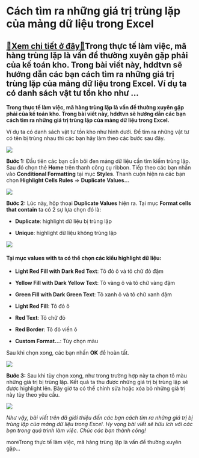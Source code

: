 Cách tìm ra những giá trị trùng lặp của mảng dữ liệu trong Excel
================================================================

[:gift:Xem chi tiết ở đây:gift:](https://hddtvn.com/cach-tim-ra-nhung-gia-tri-trung-lap-cua-mang-du-lieu-trong-excel/)Trong thực tế làm việc, mã hàng trùng lặp là vấn đề thường xuyên gặp phải của kế toán kho. Trong bài viết này, hddtvn sẽ hướng dẫn các bạn cách tìm ra những giá trị trùng lặp của mảng dữ liệu trong Excel. Ví dụ ta có danh sách vật tư tồn kho như …
-------------------------------------------------------------------------------------------------------------------------------------------------------------------------------------------------------------------------------------------------------

**Trong thực tế làm việc, mã hàng trùng lặp là vấn đề thường xuyên gặp phải của kế toán kho. Trong bài viết này, hddtvn sẽ hướng dẫn các bạn cách tìm ra những giá trị trùng lặp của mảng dữ liệu trong Excel.**


Ví dụ ta có danh sách vật tư tồn kho như hình dưới. Để tìm ra những vật tư có tên bị trùng nhau thì các bạn hãy làm theo các bước sau đây.


[![](https://hddtvn.com/wp-content/uploads/2021/01/Bgg2VTx.png)](https://hddtvn.com/wp-content/uploads/2021/01/Bgg2VTx.png)


**Bước 1:** Đầu tiên các bạn cần bôi đen mảng dữ liệu cần tìm kiếm trùng lặp. Sau đó chọn thẻ **Home** trên thanh công cụ ribbon. Tiếp theo các bạn nhấn vào **Conditional Formatting** tại mục **Styles**. Thanh cuộn hiện ra các bạn chọn **Highlight Cells Rules** => **Duplicate Values…**


![](https://hddtvn.com/wp-content/uploads/2021/01/6kkJ4FW.png)


**Bước 2:** Lúc này, hộp thoại **Duplicate Values** hiện ra. Tại mục **Format cells that contain** ta có 2 sự lựa chọn đó là:




* **Duplicate**: highlight dữ liệu bị trùng lặp

* **Unique**: highlight dữ liệu không trùng lặp



![](https://hddtvn.com/wp-content/uploads/2021/01/pJ0P9Yy.png)


#### Tại mục **values with** ta có thể chọn các kiểu highlight dữ liệu:




* **Light Red Fill with Dark Red Text**: Tô đỏ ô và tô chữ đỏ đậm

* **Yellow Fill with Dark Yellow Text**: Tô vàng ô và tô chữ vàng đậm

* **Green Fill with Dark Green Text**: Tô xanh ô và tô chữ xanh đậm

* **Light Red Fill**: Tô đỏ ô

* **Red Text**: Tô chữ đỏ

* **Red Border**: Tô đỏ viền ô

* **Custom Format…**: Tùy chọn màu



Sau khi chọn xong, các bạn nhấn **OK** để hoàn tất.


![](https://hddtvn.com/wp-content/uploads/2021/01/p2sTvv5.png)


**Bước 3:** Sau khi tùy chọn xong, như trong trường hợp này ta chọn tô màu những giá trị bị trùng lặp. Kết quả ta thu được những giá trị bị trùng lặp sẽ được highlight lên. Bây giờ ta có thể chỉnh sửa hoặc xóa bỏ những giá trị này tùy theo yêu cầu.


![](https://hddtvn.com/wp-content/uploads/2021/01/PAf9AMR.png)


*Như vậy, bài viết trên đã giới thiệu đến các bạn cách tìm ra những giá trị bị trùng lặp của mảng dữ liệu trong Excel. Hy vọng bài viết sẽ hữu ích với các bạn trong quá trình làm việc. Chúc các bạn thành công!*


moreTrong thực tế làm việc, mã hàng trùng lặp là vấn đề thường xuyên gặp…


